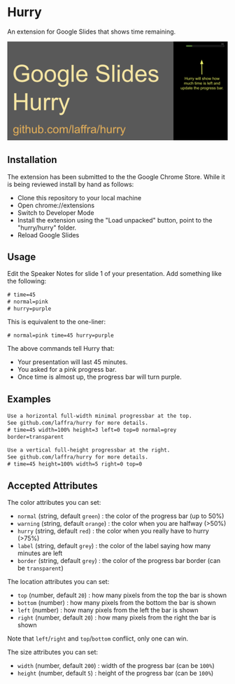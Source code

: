# Hurry

An extension for Google Slides that shows time remaining.

![screenshot](/screenshot.png)

## Installation

The extension has been submitted to the the Google Chrome Store. While it is being reviewed install by hand as follows:
- Clone this repository to your local machine 
- Open chrome://extensions
- Switch to Developer Mode
- Install the extension using the "Load unpacked" button, point to the "hurry/hurry" folder. 
- Reload Google Slides

## Usage

Edit the Speaker Notes for slide 1 of your presentation. Add something like the following:

```
# time=45
# normal=pink
# hurry=purple
```

This is equivalent to the one-liner:

```
# normal=pink time=45 hurry=purple
```

The above commands tell Hurry that:
 - Your presentation will last 45 minutes. 
 - You asked for a pink progress bar.
 - Once time is almost up, the progress bar will turn purple.

## Examples

```
Use a horizontal full-width minimal progressbar at the top.
See github.com/laffra/hurry for more details.
# time=45 width=100% height=3 left=0 top=0 normal=grey border=transparent
```

```
Use a vertical full-height progressbar at the right. 
See github.com/laffra/hurry for more details.
# time=45 height=100% width=5 right=0 top=0
```

## Accepted Attributes

The color attributes you can set:
 - `normal` (string, default `green`) : the color of the progress bar (up to 50%)
 - `warning` (string, default `orange`) : the color when you are halfway (>50%) 
 - `hurry` (string, default `red`) : the color when you really have to hurry (>75%)
 - `label` (string, default `grey`) : the color of the label saying how many minutes are left
 - `border` (string, default `grey`) : the color of the progress bar border (can be `transparent`)

The location attributes you can set:
 - `top` (number, default `20`) : how many pixels from the top the bar is shown
 - `bottom` (number) : how many pixels from the bottom the bar is shown
 - `left` (number) : how many pixels from the left the bar is shown
 - `right` (number, default `20`) : how many pixels from the right the bar is shown

Note that `left`/`right` and `top`/`bottom` conflict, only one can win.

The size attributes you can set:
 - `width` (number, default `200`) : width of the progress bar (can be `100%`)
 - `height` (number, default `5`) : height of the progress bar (can be `100%`)
  
